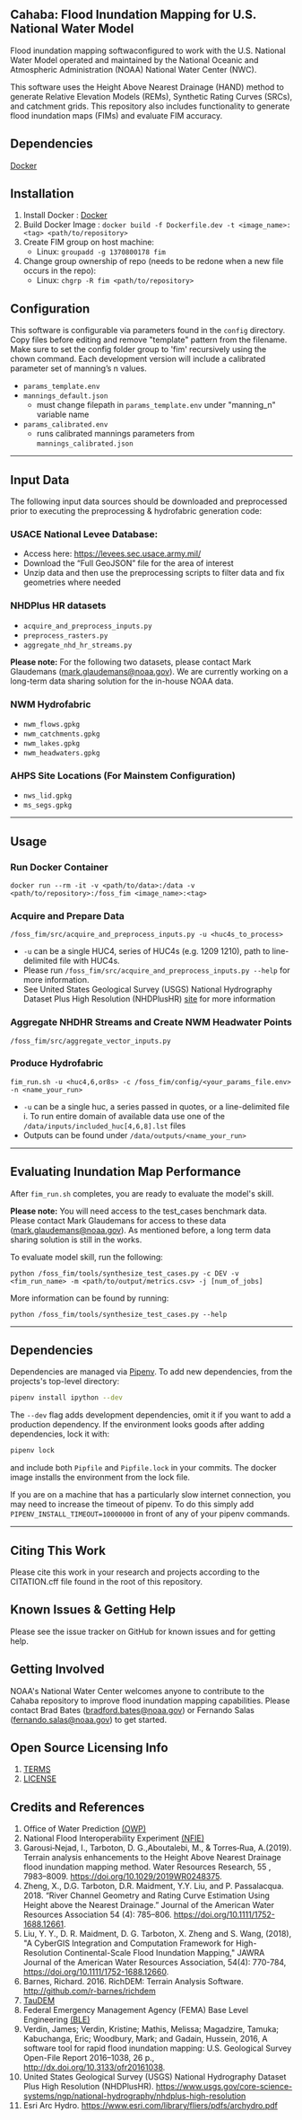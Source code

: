## Cahaba: Flood Inundation Mapping for U.S. National Water Model

Flood inundation mapping softwaconfigured to work with the U.S. National Water Model operated and maintained by the National Oceanic and Atmospheric Administration (NOAA) National Water Center (NWC).

This software uses the Height Above Nearest Drainage (HAND) method to generate Relative Elevation Models (REMs), Synthetic Rating Curves (SRCs), and catchment grids. This repository also includes functionality to generate flood inundation maps (FIMs) and evaluate FIM accuracy.

## Dependencies

[Docker](https://docs.docker.com/get-docker/)

## Installation

1. Install Docker : [Docker](https://docs.docker.com/get-docker/)
2. Build Docker Image : `docker build -f Dockerfile.dev -t <image_name>:<tag> <path/to/repository>`
3. Create FIM group on host machine:
    - Linux: `groupadd -g 1370800178 fim`
4. Change group ownership of repo (needs to be redone when a new file occurs in the repo):
    - Linux: `chgrp -R fim <path/to/repository>`

## Configuration

This software is configurable via parameters found in the `config` directory. Copy files before editing and remove "template" pattern from the filename.
Make sure to set the config folder group to 'fim' recursively using the chown command. Each development version will include a calibrated parameter set of manning’s n values.
- `params_template.env`
- `mannings_default.json`
    - must change filepath in `params_template.env` under "manning_n" variable name
- `params_calibrated.env`
    - runs calibrated mannings parameters from `mannings_calibrated.json`

----
## Input Data

The following input data sources should be downloaded and preprocessed prior to executing the preprocessing & hydrofabric generation code:
### USACE National Levee Database:
- Access here: https://levees.sec.usace.army.mil/
- Download the “Full GeoJSON” file for the area of interest
- Unzip data and then use the preprocessing scripts to filter data and fix geometries where needed

### NHDPlus HR datasets
- `acquire_and_preprocess_inputs.py`
- `preprocess_rasters.py`
- `aggregate_nhd_hr_streams.py`

**Please note:** For the following two datasets, please contact Mark Glaudemans (mark.glaudemans@noaa.gov). We are currently working on a long-term data sharing solution for the in-house NOAA data.

### NWM Hydrofabric
- `nwm_flows.gpkg`
- `nwm_catchments.gpkg`
- `nwm_lakes.gpkg`
- `nwm_headwaters.gpkg`

### AHPS Site Locations (For Mainstem Configuration)
- `nws_lid.gpkg`
- `ms_segs.gpkg`

----
## Usage

### Run Docker Container
```
docker run --rm -it -v <path/to/data>:/data -v <path/to/repository>:/foss_fim <image_name>:<tag>
```

### Acquire and Prepare Data
```
/foss_fim/src/acquire_and_preprocess_inputs.py -u <huc4s_to_process>
```
- `-u` can be a single HUC4, series of HUC4s (e.g. 1209 1210), path to line-delimited file with HUC4s.
- Please run `/foss_fim/src/acquire_and_preprocess_inputs.py --help` for more information.
- See United States Geological Survey (USGS) National Hydrography Dataset Plus High Resolution (NHDPlusHR) [site](https://www.usgs.gov/core-science-systems/ngp/national-hydrography/nhdplus-high-resolution) for more information

### Aggregate NHDHR Streams and Create NWM Headwater Points
```
/foss_fim/src/aggregate_vector_inputs.py
```
### Produce Hydrofabric
```
fim_run.sh -u <huc4,6,or8s> -c /foss_fim/config/<your_params_file.env> -n <name_your_run>
```
- `-u` can be a single huc, a series passed in quotes, or a line-delimited file
    i. To run entire domain of available data use one of the ```/data/inputs/included_huc[4,6,8].lst``` files
- Outputs can be found under ```/data/outputs/<name_your_run>```

----
## Evaluating Inundation Map Performance
After `fim_run.sh` completes, you are ready to evaluate the model's skill.

**Please note:** You will need access to the test_cases benchmark data. Please contact Mark Glaudemans for access to these data (mark.glaudemans@noaa.gov). As mentioned before, a long term data sharing solution is still in the works.

To evaluate model skill, run the following:
```
python /foss_fim/tools/synthesize_test_cases.py -c DEV -v <fim_run_name> -m <path/to/output/metrics.csv> -j [num_of_jobs]
```

More information can be found by running:
```
python /foss_fim/tools/synthesize_test_cases.py --help
```

----
## Dependencies

Dependencies are managed via [Pipenv](https://pipenv.pypa.io/en/latest/). To add new dependencies, from the projects's top-level directory:

```bash
pipenv install ipython --dev
```

The `--dev` flag adds development dependencies, omit it if you want to add a production dependency. If the environment looks goods after adding dependencies, lock it with:

```bash
pipenv lock
```

and include both `Pipfile` and `Pipfile.lock` in your commits. The docker image installs the environment from the lock file.

If you are on a machine that has a particularly slow internet connection, you may need to increase the timeout of pipenv. To do this simply add `PIPENV_INSTALL_TIMEOUT=10000000` in front of any of your pipenv commands.

----
## Citing This Work

Please cite this work in your research and projects according to the CITATION.cff file found in the root of this repository.

## Known Issues & Getting Help

Please see the issue tracker on GitHub for known issues and for getting help.

## Getting Involved

NOAA's National Water Center welcomes anyone to contribute to the Cahaba repository to improve flood inundation mapping capabilities. Please contact Brad Bates (bradford.bates@noaa.gov) or Fernando Salas (fernando.salas@noaa.gov) to get started.

## Open Source Licensing Info
1. [TERMS](TERMS.md)
2. [LICENSE](LICENSE)

## Credits and References
1. Office of Water Prediction [(OWP)](https://water.noaa.gov/)
2. National Flood Interoperability Experiment [(NFIE)](https://web.corral.tacc.utexas.edu/nfiedata/)
3. Garousi‐Nejad, I., Tarboton, D. G.,Aboutalebi, M., & Torres‐Rua, A.(2019). Terrain analysis enhancements to the Height Above Nearest Drainage flood inundation mapping method. Water Resources Research, 55 , 7983–8009. https://doi.org/10.1029/2019WR0248375.
4. Zheng, X., D.G. Tarboton, D.R. Maidment, Y.Y. Liu, and P. Passalacqua. 2018. “River Channel Geometry and Rating Curve Estimation Using Height above the Nearest Drainage.” Journal of the American Water Resources Association 54 (4): 785–806. https://doi.org/10.1111/1752-1688.12661.
5. Liu, Y. Y., D. R. Maidment, D. G. Tarboton, X. Zheng and S. Wang, (2018), "A CyberGIS Integration and Computation Framework for High-Resolution Continental-Scale Flood Inundation Mapping," JAWRA Journal of the American Water Resources Association, 54(4): 770-784, https://doi.org/10.1111/1752-1688.12660.
6. Barnes, Richard. 2016. RichDEM: Terrain Analysis Software. http://github.com/r-barnes/richdem
7. [TauDEM](https://github.com/dtarb/TauDEM)
8. Federal Emergency Management Agency (FEMA) Base Level Engineering [(BLE)](https://webapps.usgs.gov/infrm/estBFE/)
9. Verdin, James; Verdin, Kristine; Mathis, Melissa; Magadzire, Tamuka; Kabuchanga, Eric; Woodbury, Mark; and Gadain, Hussein, 2016, A software tool for rapid flood inundation mapping: U.S. Geological Survey Open-File Report 2016–1038, 26 p., http://dx.doi.org/10.3133/ofr20161038.
10. United States Geological Survey (USGS) National Hydrography Dataset Plus High Resolution (NHDPlusHR). https://www.usgs.gov/core-science-systems/ngp/national-hydrography/nhdplus-high-resolution
11. Esri Arc Hydro. https://www.esri.com/library/fliers/pdfs/archydro.pdf
